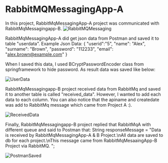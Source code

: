 # RabbitMQMessagingApp-A
In this project, RabbitMqMessagingApp-A project was communicated with RabbitMqMessagingapp-B.
![RabbitMQMessaging](https://github.com/mehmettasgit/RabbitMQMessagingApp-A/assets/57155501/ac88805f-fd22-4e42-8d18-84c93d294c77)

RabbitMqMessagingApp-A did get json data from Postman and saved it to table "userdata".
Example Json Data:
{
  "userid":"5",
  "name": "Alex",
  "surname": "Brown",
  "password": "112233",
  "email": "alex.brown@example.com"
}

When I saved this data, I used  BCryptPasswordEncoder class from springframework to hide password.
As result data was saved like below:

![UserData](https://github.com/mehmettasgit/RabbitMQMessagingApp-A/assets/57155501/e425eba2-810e-4866-88e3-8efbe86087f2)

RabbitMqMessagingapp-B project received data from RabbitMq and saved it to another table is called "received_data".
However, I wanted to add each data to each column. You can also notice that the apiname and createdate was add to RabbitMq message which came from Project A :).

![ReceivedData](https://github.com/mehmettasgit/RabbitMQMessagingApp-A/assets/57155501/321966a1-6012-44f4-8b3c-2cb5dce8ec77)

Finally, RabbitMqMessagingapp-B project replied that RabbitMqA with different queue and said to Postman that: 
String responseMessage = "Data is received by RabbitMqMessagingApp-A & B Project.\nAll data are saved to db for each project.\nThis message came from RabbitMqMesaaingApp-B Project via RabbitMQ. ";

![PostmanSaved](https://github.com/mehmettasgit/RabbitMQMessagingApp-A/assets/57155501/fd72ff25-f697-4b73-b4f6-b2462a142be6)


